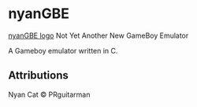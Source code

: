 # nyanGBE

[nyanGBE logo](README/nyanGBE.png?raw=true)
Not Yet Another New GameBoy Emulator

A Gameboy emulator written in C.

## Attributions

Nyan Cat &copy; PRguitarman